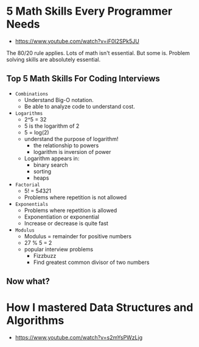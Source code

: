 # 5 Math Skills Every Programmer Needs

- https://www.youtube.com/watch?v=iF0I2SPk5JU

The 80/20 rule applies.
Lots of math isn't essential.
But some is.
Problem solving skills are absolutely essential.

## Top 5 Math Skills For Coding Interviews

- `Combinations` 
    - Understand Big-O notation.
    - Be able to analyze code to understand cost.
- `Logarithms`
    - 2^5 = 32 
    - 5 is the logarithm of 2
    - 5 = log(2)
    - understand the purpose of logarithm!
        - the relationship to powers
        - logarithm is inversion of power 
    - Logarithm appears in:
        - binary search
        - sorting
        - heaps 
- `Factorial`
    - 5! = 5*4*3*2*1 
    - Problems where repetition is not allowed
- `Exponentials`
    - Problems where repetition is allowed 
    - Exponentiation or exponential
    - Increase or decrease is quite fast 
- `Modulus`
    - Modulus = remainder for positive numbers
    - 27 % 5 = 2 
    - popular interview problems
        - Fizzbuzz
        - Find greatest common divisor of two numbers 

## Now what?


# How I mastered Data Structures and Algorithms

- https://www.youtube.com/watch?v=s2mYsPWzLjg

